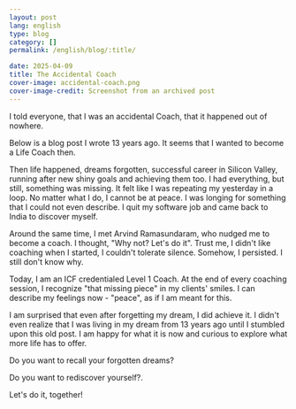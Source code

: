```yaml
---
layout: post
lang: english
type: blog
category: []
permalink: /english/blog/:title/

date: 2025-04-09
title: The Accidental Coach
cover-image: accidental-coach.png
cover-image-credit: Screenshot from an archived post
---
```


I told everyone, that I was an accidental Coach, that it happened out of nowhere.

Below is a blog post I wrote 13 years ago. It seems that I wanted to become a Life Coach then.

Then life happened, dreams forgotten, successful career in Silicon Valley, running after new shiny goals and achieving them too. I had everything, but still, something was missing. It felt like I was repeating my yesterday in a loop. No matter what I do, I cannot be at peace. I was longing for something that I could not even describe. I quit my software job and came back to India to discover myself.

Around the same time, I met Arvind Ramasundaram, who nudged me to become a coach. I thought, "Why not? Let's do it". Trust me, I didn't like coaching when I started, I couldn't tolerate silence. Somehow, I persisted. I still don't know why.

Today, I am an ICF credentialed Level 1 Coach. At the end of every coaching session, I recognize "that missing piece" in my clients' smiles. I can describe my feelings now - "peace", as if I am meant for this.

I am surprised that even after forgetting my dream, I did achieve it. I didn't even realize that I was living in my dream from 13 years ago until I stumbled upon this old post. I am happy for what it is now and curious to explore what more life has to offer.

Do you want to recall your forgotten dreams?

Do you want to rediscover yourself?.

Let's do it, together!
